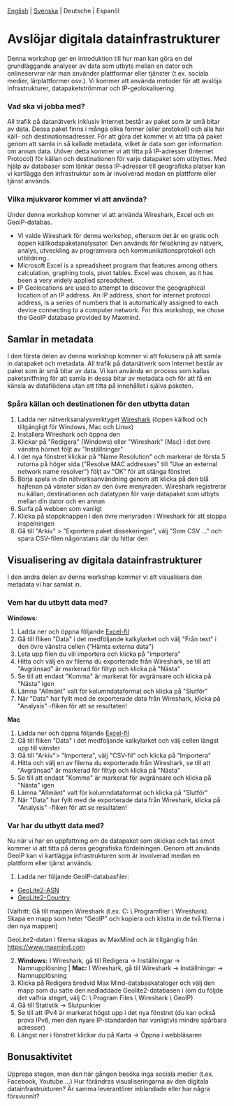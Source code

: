 [English](/README.md) | [Svenska](/sv.md) | Deutsche | Espanõl

# Avslöjar digitala datainfrastrukturer
Denna workshop ger en introduktion till hur man kan göra en del grundläggande analyser av data som utbyts mellan en dator och onlineservrar när man använder plattformar eller tjänster (t.ex. sociala medier, lärplattformer osv.). Vi kommer att använda metoder för att avslöja infrastrukturer, datapaketströmmar och IP-geolokalisering.

### Vad ska vi jobba med?
All trafik på datanätverk inklusiv Internet består av paket som är små bitar av data. Dessa paket finns i många olika former (eller protokoll) och alla har käll- och destinationsadresser. För att göra det kommer vi att titta på paket genom att samla in så kallade metadata, vilket är data som ger information om annan data.
Utöver detta kommer vi att titta på IP-adresser (Internet Protocol) för källan och destinationen för varje datapaket som utbyttes. Med hjälp av databaser som länkar dessa IP-adresser till geografiska platser kan vi kartlägga den infrastruktur som är involverad medan en plattform eller tjänst används.

### Vilka mjukvaror kommer vi att använda?
Under denna workshop kommer vi att använda Wireshark, Excel och en GeoIP-databas.
- Vi valde Wireshark för denna workshop, eftersom det är en gratis och öppen källkodspaketanalysator. Den används för felsökning av nätverk, analys, utveckling av programvara och kommunikationsprotokoll och utbildning..
- Microsoft Excel is a spreadsheet program that features among others calculation, graphing tools, pivot tables. Excel was chosen, as it has been a very widely applied spreadsheet. 
- IP Geolocations are used to attempt to discover the geographical location of an IP address. An IP address, short for internet protocol address, is a series of numbers that is automatically assigned to each device connecting to a computer network. For this workshop, we chose the GeoIP database provided by Maxmind.

## Samlar in metadata
I den första delen av denna workshop kommer vi att fokusera på att samla in datapaket och metadata.
All trafik på datanätverk som Internet består av paket som är små bitar av data. Vi kan använda en process som kallas paketsniffning för att samla in dessa bitar av metadata och för att få en känsla av dataflödena utan att titta på innehållet i själva paketen.

### Spåra källan och destinationen för den utbytta datan
1. Ladda ner nätverksanalysverktyget [Wireshark](https://www.wireshark.org) (öppen källkod och tillgängligt för Windows, Mac och Linux)
2. Installera Wireshark och öppna den
3. Klickar på "Redigera" (Windows) eller "Wireshark" (Mac) i det övre vänstra hörnet följt av "Inställningar"
4. I det nya fönstret klickar på "Name Resolution" och markerar de första 5 rutorna på höger sida ("Resolve MAC addresses" till "Use an external network name resolver") följt av "OK" för att stänga fönstret
5. Börja spela in din nätverksanvändning genom att klicka på den blå hajfenan på vänster sidan av den övre menyraden. Wireshark registrerar nu källan, destinationen och datatypen för varje datapaket som utbyts mellan din dator och en annan
6. Surfa på webben som vanligt
7. Klicka på stoppknappen i den övre menyraden i Wireshark för att stoppa inspelningen
8. Gå till "Arkiv" > "Exportera paket dissekeringar", välj "Som CSV ..." och spara CSV-filen någonstans där du hittar den

## Visualisering av digitala datainfrastrukturer
I den andra delen av denna workshop kommer vi att visualisera den metadata vi har samlat in.

### Vem har du utbytt data med?
**Windows:**
1. Ladda ner och öppna följande <a href="/revealing_digital_infrastructure201103.xlsx" download="download"> Excel-fil </a>
2. Gå till fliken "Data" i det medföljande kalkylarket och välj "Från text" i den övre vänstra cellen ("Hämta externa data")
3. Leta upp filen du vill importera och klicka på "importera"
4. Hitta och välj en av filerna du exporterade från Wireshark, se till att "Avgränsad" är markerad för filtyp och klicka på "Nästa"
5. Se till att endast "Komma" är markerat för avgränsare och klicka på "Nästa" igen
6. Lämna "Allmänt" valt för kolumndataformat och klicka på "Slutför"
7. När "Data" har fyllt med de exporterade data från Wireshark, klicka på "Analysis" -fliken för att se resultaten!

**Mac**
1. Ladda ner och öppna följande <a href="/revealing_digital_infrastructure201103.xlsx" download="download"> Excel-fil </a>
2. Gå till fliken "Data" i det medföljande kalkylarket och välj cellen längst upp till vänster
3. Gå till "Arkiv"> "Importera", välj "CSV-fil" och klicka på "Importera"
4. Hitta och välj en av filerna du exporterade från Wireshark, se till att "Avgränsad" är markerad för filtyp och klicka på "Nästa"
5. Se till att endast "Komma" är markerat för avgränsare och klicka på "Nästa" igen
6. Lämna "Allmänt" valt för kolumndataformat och klicka på "Slutför"
7. När "Data" har fyllt med de exporterade data från Wireshark, klicka på "Analysis" -fliken för att se resultaten!

### Var har du utbytt data med?
Nu när vi har en uppfattning om de datapaket som skickas och tas emot kommer vi att titta på deras geografiska fördelningen. Genom att använda GeoIP kan vi kartlägga infrastrukturen som är involverad medan en plattform eller tjänst används.

1.	Ladda ner följande GeoIP-databasfiler: 
-  <a href="/GeoLite2-ASN.mmdb" download="download">GeoLite2-ASN</a>
-  <a href="/GeoLite2-Country.mmdb" download="download">GeoLite2-Country</a>

(Valfritt: Gå till mappen Wireshark (t.ex. C: \ Programfiler \ Wireshark). Skapa en mapp som heter “GeoIP” och kopiera och klistra in de två filerna i den nya mappen)

GeoLite2-datan i filerna skapas av MaxMind och är tillgänglig från <a href="https://www.maxmind.com">https://www.maxmind.com</a>

2. **Windows:** I Wireshark, gå till Redigera → Inställningar → Namnupplösning | **Mac:** I Wireshark, gå till Wireshark → Inställningar → Namnupplösning
3. Klicka på Redigera bredvid Max Mind-databaskataloger och välj den mapp som du satte den nedladdade Geolite2-databasen i (om du följde det valfria steget, välj C: \ Program Files \ Wireshark \ GeoIP)
4. Gå till Statistik → Slutpunkter
5. Se till att IPv4 är markerat högst upp i det nya fönstret (du kan också prova IPv6, men den nyare IP-standarden har vanligtvis mindre spårbara adresser)
6. Längst ner i fönstret klickar du på Karta → Öppna i webbläsaren

## Bonusaktivitet
Upprepa stegen, men den här gången besöka inga sociala medier (t.ex. Facebook, Youtube ...)
Hur förändras visualiseringarna av den digitala datainfrastrukturen? Är samma leverantörer inblandade eller har några försvunnit?
